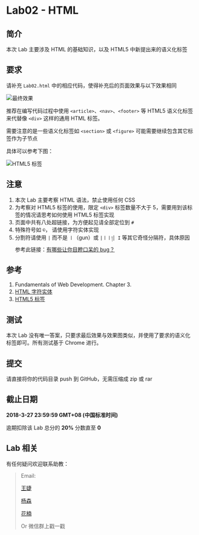 # Lab02 - HTML

## 简介

本次 Lab 主要涉及 HTML 的基础知识，以及 HTML5 中新提出来的语义化标签

## 要求

请补充 `Lab02.html` 中的相应代码，使得补充后的页面效果与以下效果相同

![最终效果](./screenshots/final.png)

推荐在编写代码过程中使用 `<article>`、`<nav>`、`<footer>` 等 HTML5 语义化标签来代替像 `<div>` 这样的通用 HTML 标签。

需要注意的是一些语义化标签如 `<section>` 或 `<figure>` 可能需要继续包含其它标签作为子节点

具体可以参考下图：

![HTML5 标签](./screenshots/final2.png)

## 注意

1. 本次 Lab 主要考察 HTML 语法，禁止使用任何 CSS
2. 为考察对 HTML5 标签的使用，限定 `<div>` 标签数量不大于 5，需要用到该标签的情况请思考如何使用 HTML5 标签实现
3. 页面中共有八处超链接，为方便起见请全部定位到 `#`
4. 特殊符号如 `©`， 请使用字符实体实现
5. 分割符请使用 `|` 而不是 `丨`（gun）或 `|丨丨།│ Ι` 等其它奇怪分隔符，具体原因参考此链接：[有哪些让你目瞪口呆的 bug？](https://www.zhihu.com/question/21747929/answer/319675621)

## 参考

1. Fundamentals of Web Development. Chapter 3.
2. [HTML 字符实体](http://www.w3school.com.cn/html/html_entities.asp)
3. [HTML5 标签](http://www.w3school.com.cn/html5/html5_reference.asp)

## 测试

本次 Lab 没有唯一答案，只要求最后效果与效果图类似，并使用了要求的语义化标签即可。所有测试基于 Chrome 进行。

## 提交

请直接将你的代码目录 push 到 GitHub，无需压缩成 zip 或 rar

## 截止日期

**2018-3-27 23:59:59 GMT+08 (中国标准时间)**

逾期扣除该 Lab 总分的 **20%** 分数直至 **0**

## Lab 相关

有任何疑问欢迎联系助教：

> Email:
>
> [王婕](mailto:veronicadavichi@outlook.com)
>
> [杨森](mailto:syang15@fudan.edu.cn)
>
> [花楠](mailto:15302010013@fudan.edu.cn)
>
> Or 微信群上戳一戳
